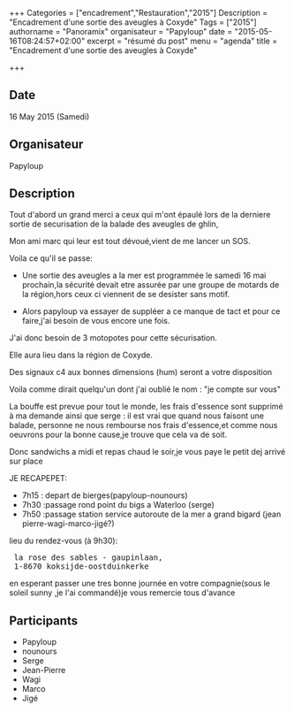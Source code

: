 +++
Categories = ["encadrement","Restauration","2015"]
Description = "Encadrement d'une sortie des aveugles à Coxyde"
Tags = ["2015"]
authorname = "Panoramix"
organisateur = "Papyloup"
date = "2015-05-16T08:24:57+02:00"
excerpt = "résumé du post"
menu = "agenda"
title = "Encadrement d'une sortie des aveugles à Coxyde"

+++

## Date
16 May 2015 (Samedi)

## Organisateur
Papyloup

## Description

Tout d'abord un grand merci a ceux qui m'ont épaulé lors de la derniere sortie de securisation de la balade des aveugles de ghlin,

Mon ami marc qui leur est tout dévoué,vient de me lancer un SOS.

Voila ce qu'il se passe:

* Une sortie des aveugles a la mer est programmée le samedi 16 mai prochain,la sécurité devait etre assurée par une groupe de motards de la région,hors ceux ci viennent de se desister sans motif.

* Alors papyloup va essayer de suppléer a ce manque de tact et pour ce faire,j'ai besoin de vous encore une fois.

J'ai donc besoin de 3 motopotes pour cette sécurisation.

Elle aura lieu dans la région de Coxyde.

Des signaux c4 aux bonnes dimensions (hum) seront a votre disposition

Voila comme dirait quelqu'un dont j'ai oublié le nom : "je compte sur vous"

La bouffe est prevue pour tout le monde, les frais d'essence sont supprimé à ma demande ainsi que serge : il est vrai que quand nous faisont une balade, 
personne ne nous rembourse nos frais d'essence,et comme nous oeuvrons pour la bonne cause,je trouve que cela va de soit.

Donc sandwichs a midi et repas chaud le soir,je vous paye le petit dej arrivé sur place

JE RECAPEPET:

* 7h15 : depart de bierges(papyloup-nounours)
* 7h30 :passage rond point du bigs a Waterloo (serge)
* 7h50 :passage station service autoroute de la mer a grand bigard (jean pierre-wagi-marco-jigé?)

lieu du rendez-vous (à 9h30):
<pre>
 la rose des sables - gaupinlaan,
 1-8670 koksijde-oostduinkerke 
</pre>

en esperant passer une tres bonne journée en votre compagnie(sous le soleil sunny ,je l'ai commandé)je vous remercie tous d'avance

## Participants

* Papyloup
* nounours
* Serge
* Jean-Pierre
* Wagi
* Marco
* Jigé
